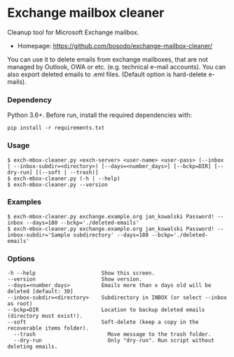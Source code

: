 # Exchange mailbox cleaner

Cleanup tool for Microsoft Exchange mailbox.

- Homepage: https://github.com/bosodo/exchange-mailbox-cleaner/

You can use it to delete emails from exchange mailboxes, that are not managed by Outlook, OWA or etc. (e.g. technical e-mail accounts).
You can also export deleted emails to .eml files. (Default option is hard-delete e-mails).

### Dependency

Python 3.6+. Before run, install the required dependencies with:
```
pip install -r requirements.txt
```

### Usage
```
$ exch-mbox-cleaner.py <exch-server> <user-name> <user-pass> (--inbox | --inbox-subdir=<directory>) [--days=<number_days>] [--bckp=DIR] [--dry-run] [(--soft | --trash)]
$ exch-mbox-cleaner.py (-h | --help)
$ exch-mbox-cleaner.py --version
```
### Examples
```
$ exch-mbox-cleaner.py exchange.example.org jan_kowalski Password! --inbox --days=180 --bckp='./deleted-emails'
$ exch-mbox-cleaner.py exchange.example.org jan_kowalski Password! --inbox-subdir='Sample subdirectory' --days=180 --bckp='./deleted-emails'
```
### Options
```
-h --help                     Show this screen.
--version                     Show version.
--days=<number_days>          Emails more than x days old will be deleted [default: 30]
--inbox-subdir=<directory>    Subdirectory in INBOX (or select --inbox as root)
--bckp=DIR                    Location to backup deleted emails (directory must exist!).
--soft                        Soft-delete (keep a copy in the recoverable items folder).
  --trash                       Move message to the trash folder.
  --dry-run                     Only "dry-run". Run script without deleting emails.
```
